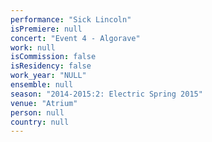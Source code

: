 ```yaml
---
performance: "Sick Lincoln"
isPremiere: null
concert: "Event 4 - Algorave"
work: null
isCommission: false
isResidency: false
work_year: "NULL"
ensemble: null
season: "2014-2015:2: Electric Spring 2015"
venue: "Atrium"
person: null
country: null
---
```


